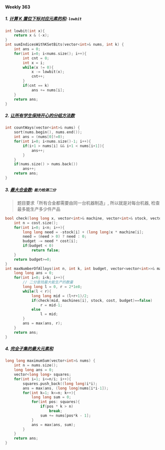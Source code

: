 #### Weekly 363

##### 1. [计算 K 置位下标对应元素的和](https://leetcode.cn/problems/sum-of-values-at-indices-with-k-set-bits/): `lowbit`

```CPP
int lowbit(int x){
    return x & (-x);
}
int sumIndicesWithKSetBits(vector<int>& nums, int k) {
    int ans = 0;
    for(int i=0; i<nums.size(); i++){
        int cnt = 0;
        int x = i;
        while(x != 0){
            x -= lowbit(x);
            cnt++;
        }
        if(cnt == k)
            ans += nums[i];
    }
    return ans;
}
```

##### 2. [让所有学生保持开心的分组方法数](https://leetcode.cn/problems/happy-students/)

```CPP
int countWays(vector<int>& nums) {
    sort(nums.begin(), nums.end());
    int ans = (nums[0]!=0);
    for(int i=0; i<nums.size()-1; i++){
        if(i+1 > nums[i] && i+1 < nums[i+1]){
            ans++;
        }
    }
    if(nums.size() > nums.back())
        ans++;
    return ans;
}
```

##### 3. [最大合金数](https://leetcode.cn/problems/maximum-number-of-alloys/): `能力检测二分`
> 题目要求「所有合金都需要由同一台机器制造」, 所以就是对每台机器, 检查最多能生产多少件产品

```CPP
bool check(long long x, vector<int>& machine, vector<int>& stock, vector<int>& cost, long long budget){
    int n = cost.size();
    for(int i=0; i<n; i++){
        long long need = -stock[i] + (long long)x * machine[i];
        need = (need > 0) ? need : 0;
        budget -= need * cost[i];
        if(budget < 0)
            return false;
    }
    return budget>=0;
}
int maxNumberOfAlloys(int n, int k, int budget, vector<vector<int>>& machines, vector<int>& stock, vector<int>& cost) {
    long long ans = 0;
    for(int i=0; i<k; i++){
        // 二分查找最大能生产的数量
        long long l = 0, r = 2*1e8;
        while(l < r){
            long long mid = (l+r+1)/2;
            if(check(mid, machines[i], stock, cost, budget)==false)
                r = mid-1;
            else
                l = mid;
        }
        ans = max(ans, r);
    }
    return ans;
}
```

##### 4. [完全子集的最大元素和](https://leetcode.cn/problems/maximum-element-sum-of-a-complete-subset-of-indices/)

```CPP
long long maximumSum(vector<int>& nums) {
    int n = nums.size();
    long long ans = 0;
    vector<long long> squares;
    for(int i=1; i<=n/i; i++){
        squares.push_back((long long)i*i);
        ans = max(ans, (long long)nums[i*i-1]);
        for(int k=1; k<=n; k++){
            long long sum = 0;
            for(int pos: squares){
                if(pos * k > n)
                    break;
                sum += nums[pos*k - 1];
            }
            ans = max(ans, sum);
        }
    }
    return ans;
}
```